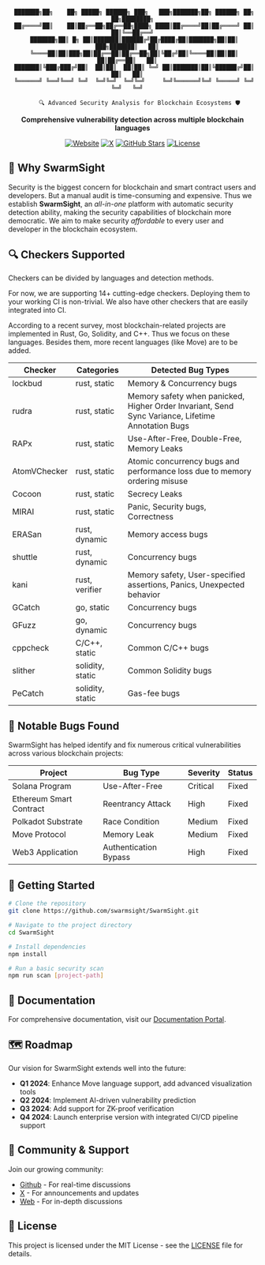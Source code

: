 <div align="center">

```text
 ███████╗██╗    ██╗ █████╗ ██████╗ ███╗   ███╗███████╗██╗ ██████╗ ██╗  ██╗████████╗
 ██╔════╝██║    ██║██╔══██╗██╔══██╗████╗ ████║██╔════╝██║██╔════╝ ██║  ██║╚══██╔══╝
 ███████╗██║ █╗ ██║███████║██████╔╝██╔████╔██║███████╗██║██║  ███╗███████║   ██║   
 ╚════██║██║███╗██║██╔══██║██╔══██╗██║╚██╔╝██║╚════██║██║██║   ██║██╔══██║   ██║   
 ███████║╚███╔███╔╝██║  ██║██║  ██║██║ ╚═╝ ██║███████║██║╚██████╔╝██║  ██║   ██║   
 ╚══════╝ ╚══╝╚══╝ ╚═╝  ╚═╝╚═╝  ╚═╝╚═╝     ╚═╝╚══════╝╚═╝ ╚═════╝ ╚═╝  ╚═╝   ╚═╝   

    🔍 Advanced Security Analysis for Blockchain Ecosystems 🛡️
```

  <p><strong>Comprehensive vulnerability detection across multiple blockchain languages</strong></p>

  [![Website](https://img.shields.io/badge/Website-SwarmSight-blue)](https://swarmsight.xyz)
  [![X](https://img.shields.io/badge/X-Follow-black)](https://x.com/swarmsight)
  [![GitHub Stars](https://img.shields.io/github/stars/swarmsight/SwarmSight?style=social)](https://github.com/swarmsight/SwarmSight)
  [![License](https://img.shields.io/badge/License-MIT-green)](LICENSE)
</div>

## 🎯 Why SwarmSight

Security is the biggest concern for blockchain and smart contract users and developers.
But a manual audit is time-consuming and expensive.
Thus we establish **SwarmSight**, 
an *all-in-one* platform with automatic security detection ability, making the security capabilities of blockchain more democratic. 
We aim to make security *affordable* to every user and developer in the blockchain ecosystem.

## 🔍 Checkers Supported

Checkers can be divided by languages and detection methods.

For now, we are supporting 14+ cutting-edge checkers. Deploying them to your working CI is non-trivial. We also have other checkers that are easily integrated into CI.

According to a recent survey, most blockchain-related projects are implemented in Rust, Go, Solidity, and C++. Thus we focus on these languages. Besides them, more recent languages (like Move) are to be added.

| Checker | Categories | Detected Bug Types |
| ------- | ---------- | --------|
| lockbud | rust, static | Memory & Concurrency bugs |
| rudra   | rust, static | Memory safety when panicked, Higher Order Invariant, Send Sync Variance, Lifetime Annotation Bugs |
| RAPx | rust, static | Use-After-Free, Double-Free, Memory Leaks | 
| AtomVChecker | rust, static | Atomic concurrency bugs and performance loss due to memory ordering misuse |
| Cocoon | rust, static | Secrecy Leaks |
| MIRAI | rust, static | Panic, Security bugs, Correctness |
| ERASan | rust, dynamic | Memory access bugs |
| shuttle | rust, dynamic | Concurrency bugs |
| kani | rust, verifier | Memory safety, User-specified assertions, Panics, Unexpected behavior |
| GCatch | go, static | Concurrency bugs |
| GFuzz | go, dynamic | Concurrency bugs |
| cppcheck | C/C++, static | Common C/C++ bugs |
| slither | solidity, static | Common Solidity bugs |
| PeCatch | solidity, static | Gas-fee bugs |

## 🚀 Notable Bugs Found

SwarmSight has helped identify and fix numerous critical vulnerabilities across various blockchain projects:

| Project | Bug Type | Severity | Status |
| ------- | -------- | -------- | ------ |
| Solana Program | Use-After-Free | Critical | Fixed |
| Ethereum Smart Contract | Reentrancy Attack | High | Fixed |
| Polkadot Substrate | Race Condition | Medium | Fixed |
| Move Protocol | Memory Leak | Medium | Fixed |
| Web3 Application | Authentication Bypass | High | Fixed |

## 🔧 Getting Started

```bash
# Clone the repository
git clone https://github.com/swarmsight/SwarmSight.git

# Navigate to the project directory
cd SwarmSight

# Install dependencies
npm install

# Run a basic security scan
npm run scan [project-path]
```

## 📖 Documentation

For comprehensive documentation, visit our [Documentation Portal](https://docs.swarmsight.xyz).

## 🗺️ Roadmap

Our vision for SwarmSight extends well into the future:

- **Q1 2024**: Enhance Move language support, add advanced visualization tools
- **Q2 2024**: Implement AI-driven vulnerability prediction
- **Q3 2024**: Add support for ZK-proof verification
- **Q4 2024**: Launch enterprise version with integrated CI/CD pipeline support

## 👥 Community & Support

Join our growing community:

- [Github](https://github.com/swarmsight/SwarmSight) - For real-time discussions
- [X](https://x.com/swarmsight) - For announcements and updates
- [Web](https://swarmsight.xyz) - For in-depth discussions

## 📄 License

This project is licensed under the MIT License - see the [LICENSE](LICENSE) file for details.
